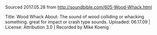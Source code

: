 Sourced 2017.05.28 from http://soundbible.com/605-Wood-Whack.html

Title: Wood Whack
About: The sound of wood colliding or whacking something. great for impact or
crash type sounds.
Uploaded: 06.17.09 | License: Attribution 3.0 | Recorded by Mike Koenig
